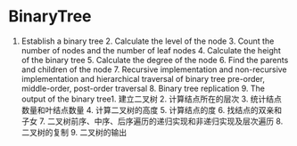 # BinaryTree
 1. Establish a binary tree 2. Calculate the level of the node 3. Count the number of nodes and the number of leaf nodes 4. Calculate the height of the binary tree 5. Calculate the degree of the node 6. Find the parents and children of the node 7. Recursive implementation and non-recursive implementation and hierarchical traversal of binary tree pre-order, middle-order, post-order traversal 8. Binary tree replication 9. The output of the binary tree1. 建立二叉树 2. 计算结点所在的层次 3. 统计结点数量和叶结点数量 4. 计算二叉树的高度 5. 计算结点的度 6. 找结点的双亲和子女 7. 二叉树前序、中序、后序遍历的递归实现和非递归实现及层次遍历 8. 二叉树的复制 9. 二叉树的输出
